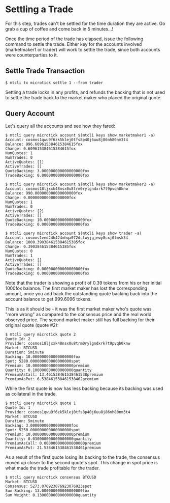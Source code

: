 # Settling a Trade

For this step, trades can't be settled for the time duration they are active. Go grab a cup of coffee and come back in 5 minutes...!

Once the time period of the trade has elapsed, issue the following command to settle the trade. Either key for the accounts involved (marketmaker1 or trader) will work to settle the trade,
since both accounts were counterparties to it.

## Settle Trade Transaction

```
$ mtcli tx microtick settle 1 --from trader
```

Settling a trade locks in any profits, and refunds the backing that is not used to settle the trade back to the market maker who placed the original quote.

## Query Account

Let's query all the accounts and see how they fared:

```
$ mtcli query microtick account $(mtcli keys show marketmaker1 -a)
Account: cosmos1qwu9f6zk5klej0tfs8p40j6uu8j86nh80nm3t4
Balance: 996.609615384615384615fox
Change: 0.609615384615384615fox
NumQuotes: 1
NumTrades: 0
ActiveQuotes: [1]
ActiveTrades: []
QuoteBacking: 3.000000000000000000fox
TradeBacking: 0.000000000000000000fox
```

```
$ mtcli query microtick account $(mtcli keys show marketmaker2 -a)
Account: cosmos18ljxxk48nsx0u8trm0rylgndxrk7t9pvqh0knw
Balance: 990.000000000000000000fox
Change: 0.000000000000000000fox
NumQuotes: 1
NumTrades: 0
ActiveQuotes: [2]
ActiveTrades: []
QuoteBacking: 10.000000000000000000fox
TradeBacking: 0.000000000000000000fox
```

```
$ mtcli query microtick account $(mtcli keys show trader -a)
Account: cosmos1ved24h424mhqa072dclwyjgjewy8cxj0tmsk34
Balance: 1000.390384615384615385fox
Change: 0.390384615384615385fox
NumQuotes: 0
NumTrades: 1
ActiveQuotes: []
ActiveTrades: []
QuoteBacking: 0.000000000000000000fox
TradeBacking: 0.000000000000000000fox
```

Note that the trader is showing a profit of 0.39 tokens from his or her initial 1000fox balance. The first market maker has lost the corresponding amount, once you add back the outstanding quote backing back into the account balance to get 999.6096 tokens.

This is as it should be - it was the first market maker who's quote was "more wrong" as compared to the consensus price and the real world observed price.  The second market maker still has full backing for their original quote (quote #2):

```
$ mtcli query microtick quote 2
Quote Id: 2
Provider: cosmos18ljxxk48nsx0u8trm0rylgndxrk7t9pvqh0knw
Market: BTCUSD
Duration: 5minute
Backing: 10.000000000000000000fox
Spot: 5280.000000000000000000spot
Premium: 10.000000000000000000premium
Quantity: 0.100000000000000000quantity
PremiumAsCall: 13.461538461538461538premium
PremiumAsPut: 6.538461538461538462premium
```

While the first quote is now has less backing because its backing was used as collateral in the trade.

```
$ mtcli query microtick quote 1
Quote Id: 1
Provider: cosmos1qwu9f6zk5klej0tfs8p40j6uu8j86nh80nm3t4
Market: BTCUSD
Duration: 5minute
Backing: 3.000000000000000000fox
Spot: 5250.000000000000000000spot
Premium: 10.000000000000000000premium
Quantity: 0.030000000000000000quantity
PremiumAsCall: 0.000000000000000000premium
PremiumAsPut: 21.538461538461538461premium
```

As a result of the first quote losing its backing to the trade, the consensus moved up closer to the second quote's spot. This change in spot price is what made the trade profitable for the trader.

```
$ mtcli query microtick consensus BTCUSD
Market: BTCUSD
Consensus: 5273.076923076923076923spot
Sum Backing: 13.000000000000000000fox
Sum Weight: 0.130000000000000000quantity
```

